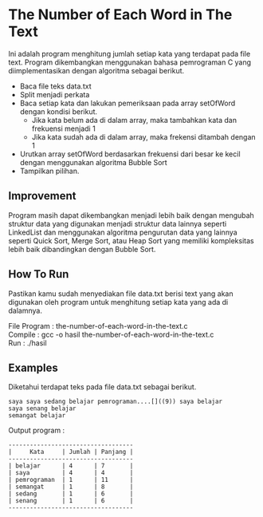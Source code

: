 # The Number of Each Word in The Text
Ini adalah program menghitung jumlah setiap kata yang terdapat pada file text. Program dikembangkan menggunakan bahasa pemrograman C yang diimplementasikan dengan algoritma sebagai berikut.
* Baca file teks data.txt
* Split menjadi perkata
* Baca setiap kata dan lakukan pemeriksaan pada array setOfWord dengan kondisi berikut.
  * Jika kata belum ada di dalam array, maka tambahkan kata dan frekuensi menjadi 1
  * Jika kata sudah ada di dalam array, maka frekensi ditambah dengan 1
* Urutkan array setOfWord berdasarkan frekuensi dari besar ke kecil dengan menggunakan algoritma Bubble Sort
* Tampilkan pilihan.

## Improvement
Program masih dapat dikembangkan menjadi lebih baik dengan mengubah struktur data yang digunakan menjadi struktur data lainnya seperti LinkedList dan menggunakan algoritma pengurutan data yang lainnya seperti Quick Sort, Merge Sort, atau Heap Sort yang memiliki kompleksitas lebih baik dibandingkan dengan Bubble Sort.

## How To Run
Pastikan kamu sudah menyediakan file data.txt berisi text yang akan digunakan oleh program untuk menghitung setiap kata yang ada di dalamnya.

File Program : the-number-of-each-word-in-the-text.c <br>
Compile : gcc -o hasil the-number-of-each-word-in-the-text.c<br>
Run : ./hasil

## Examples
Diketahui terdapat teks pada file data.txt sebagai berikut.
```
saya saya sedang belajar pemrograman....[]((9)) saya belajar
saya senang belajar
semangat belajar
```
Output program : 
```
-----------------------------------
|     Kata     | Jumlah | Panjang |
-----------------------------------
| belajar      | 4      | 7       |
| saya         | 4      | 4       |
| pemrograman  | 1      | 11      |
| semangat     | 1      | 8       |
| sedang       | 1      | 6       |
| senang       | 1      | 6       |
-----------------------------------
```
